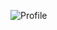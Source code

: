 ![Profile](https://readme-typing-svg.herokuapp.com?font=Fira+Code+Retina&size=16&color=0969da&vCenter=true&multiline=true&width=600&height=80&lines=Hi+there%2C+nice+to+meet+you!;I'm+interested+in+Typescript%2C+React%2C+Zustand+and+Stitches.;Let's+make+the+world+a+better+place!)
